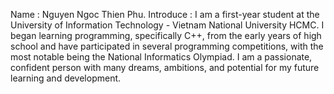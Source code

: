 Name : Nguyen Ngoc Thien Phu.
Introduce : I am a first-year student at the University of Information Technology - Vietnam National University HCMC. I began learning programming, specifically C++, from the early years of high school and have participated in several programming competitions, with the most notable being the National Informatics Olympiad. I am a passionate, confident person with many dreams, ambitions, and potential for my future learning and development.
